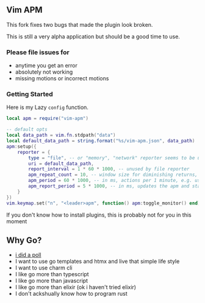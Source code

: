 
## Vim APM
This fork fixes two bugs that made the plugin look broken.

This is still a very alpha application but should be a good time to use.

### Please file issues for
* anytime you get an error
* absolutely not working
* missing motions or incorrect motions

### Getting Started
Here is my Lazy `config` function.

```lua
local apm = require("vim-apm")

-- default opts
local data_path = vim.fn.stdpath("data")
local default_data_path = string.format("%s/vim-apm.json", data_path)
apm:setup({
    reporter = {
        type = "file", -- or "memory", "network" reporter seems to be unfinished
        uri = default_data_path,
        report_interval = 1 * 60 * 1000, -- unused by file reporter
        apm_repeat_count = 10, -- window size for diminishing returns, i.e. lower -> less diminishing returns on repeated motions
        apm_period = 60 * 1000, -- in ms, actions per 1 minute, e.g. use 5*60*1000 for actions per 5 minute period
        apm_report_period = 5 * 1000, -- in ms, updates the apm and stats with a period of this amount
    }
})
vim.keymap.set("n", "<leader>apm", function() apm:toggle_monitor() end)
```

If you don't know how to install plugins, this is probably not for you in this
moment

## Why Go?
* [i did a poll](https://twitter.com/ThePrimeagen/status/1745166587781349888)
* I want to use go templates and htmx and live that simple life style
* I want to use charm cli
* I like go more than typescript
* I like go more than javascript
* I like go more than elixir (ok i haven't tried elixir)
* I don't ackshually know how to program rust

